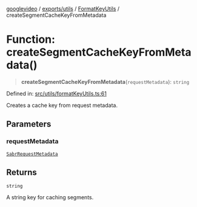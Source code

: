 [googlevideo](../../../../../README.md) / [exports/utils](../../../README.md) / [FormatKeyUtils](../README.md) / createSegmentCacheKeyFromMetadata

# Function: createSegmentCacheKeyFromMetadata()

> **createSegmentCacheKeyFromMetadata**(`requestMetadata`): `string`

Defined in: [src/utils/formatKeyUtils.ts:61](https://github.com/LuanRT/googlevideo/blob/cc730b4dbadc5ae882d6aa28d716e442943577fa/src/utils/formatKeyUtils.ts#L61)

Creates a cache key from request metadata.

## Parameters

### requestMetadata

[`SabrRequestMetadata`](../../../../sabr-streaming-adapter/interfaces/SabrRequestMetadata.md)

## Returns

`string`

A string key for caching segments.
